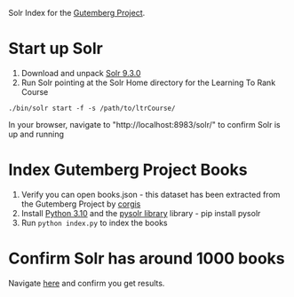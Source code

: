 Solr Index for the [Gutemberg Project](https://www.gutenberg.org).

# Start up Solr

1. Download and unpack [Solr 9.3.0](https://www.apache.org/dyn/closer.lua/solr/solr/9.3.0/solr-9.3.0.tgz?action=download)
2. Run Solr pointing at the Solr Home directory for the Learning To Rank Course

```
./bin/solr start -f -s /path/to/ltrCourse/
```

In your browser, navigate to "http://localhost:8983/solr/" to confirm Solr is up and running

# Index Gutemberg Project Books

1. Verify you can open books.json - this dataset has been extracted from the Gutemberg Project by [corgis](https://think.cs.vt.edu/corgis/json/index.html)
2. Install [Python 3.10](https://www.python.org/downloads/) and the [pysolr library](https://github.com/django-haystack/pysolr) library - pip install pysolr
3. Run `python index.py` to index the books

# Confirm Solr has around 1000 books

Navigate [here](http://localhost:8983/solr/books/select?q=*:*) and confirm you get results.
